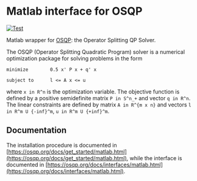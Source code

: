 # Matlab interface for OSQP

[![Test](https://github.com/osqp/osqp-matlab/actions/workflows/main.yml/badge.svg?branch=master)](https://github.com/osqp/osqp-matlab/actions/workflows/main.yml)

Matlab wrapper for [OSQP](https://osqp.org/): the Operator Splitting QP Solver.

The OSQP (Operator Splitting Quadratic Program) solver is a numerical optimization package for solving problems in the form
```
minimize        0.5 x' P x + q' x

subject to      l <= A x <= u
```

where `x in R^n` is the optimization variable. The objective function is defined by a positive semidefinite matrix `P in S^n_+` and vector `q in R^n`. The linear constraints are defined by matrix `A in R^{m x n}` and vectors `l in R^m U {-inf}^m`, `u in R^m U {+inf}^m`.


## Documentation
  The installation procedure is documented in [https://osqp.org/docs/get_started/matlab.html](https://osqp.org/docs/get_started/matlab.html), while the interface is documented in [https://osqp.org/docs/interfaces/matlab.html](https://osqp.org/docs/interfaces/matlab.html).
